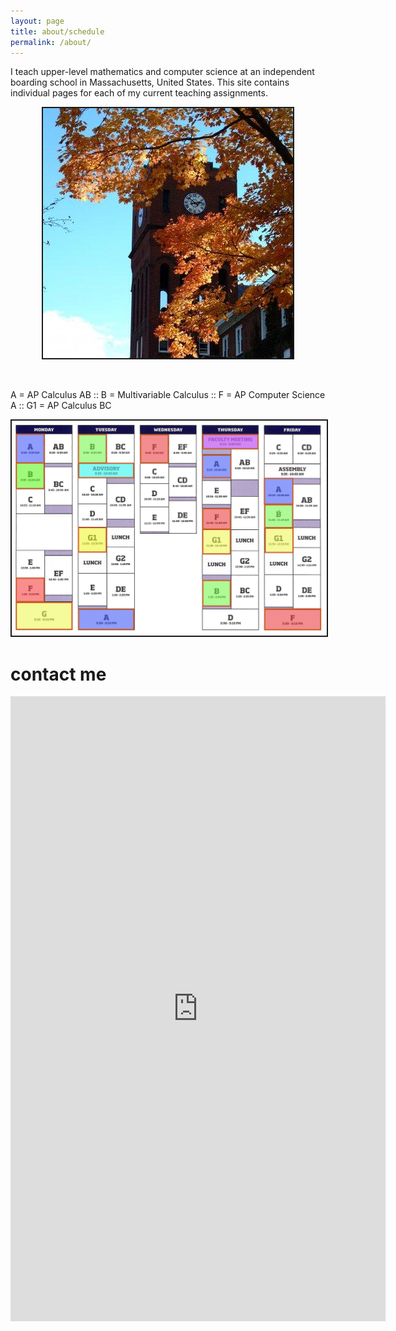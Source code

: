 ```yaml
---
layout: page
title: about/schedule
permalink: /about/
---
```


I teach upper-level mathematics and computer science at an independent boarding school in Massachusetts, United States. This site contains individual pages for each of my current teaching assignments.

<p align="center"> <img src="/d-img/ca.jpg" border="2"> </p>
<br>

A = AP Calculus AB :: B = Multivariable Calculus :: F = AP Computer Science A :: G1 = AP Calculus BC

<p align="center"> <img src="/d-img/schedule.png" border="2"> </p>

# contact me

<center> <iframe src="https://docs.google.com/forms/d/e/1FAIpQLSfk3MsgYHHCfX69rYixFbnQIuGToOyGh9GlpIXcycYWO-BrWg/viewform?embedded=true" width="600" height="1000" frameborder="0" marginheight="0" marginwidth="0">Loading…</iframe> </center>

